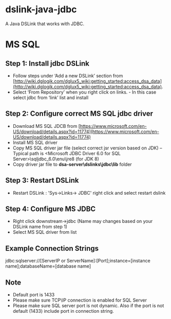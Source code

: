 # dslink-java-jdbc

A Java DSLink that works with JDBC.

# MS SQL

## Step 1: Install jdbc DSLink

*   Follow steps under ‘Add a new DSLink’ section from [http://wiki.dglogik.com/dglux5_wiki:getting_started:access_dsa_data](http://wiki.dglogik.com/dglux5_wiki:getting_started:access_dsa_data).
*   Select ‘From Repository’ when you right click on links. - In this case select jdbc from ‘link’ list and install

## Step 2: Configure correct MS SQL jdbc driver

*   Download MS SQL JDCB from [https://www.microsoft.com/en-US/download/details.aspx?id=11774](https://www.microsoft.com/en-US/download/details.aspx?id=11774)
*   Install MS SQL driver
*   Copy MS SQL driver jar file (select correct jsr version based on JDK) – Typical path is <Microsoft JDBC Driver 6.0 for SQL Server>\sqljdbc_6.0\enu\jre8 (for JDK 8)
*   Copy driver jar file to **dsa-server\dslinks\jdbc\lib** folder

## Step 3: Restart DSLink

*   Restart DSLink : 'Sys->Links-> JDBC' right click and select restart dslink

## Step 4: Configure MS JDBC

*   Right click downstream->jdbc (Name may changes based on your DSLink name from step 1)
*   Select MS SQL driver from list

## Example Connection Strings
jdbc:sqlserver://[ServerIP or ServerName]:[Port];instance=[instance name];databaseName=[database name]

## Note
*   Default port is 1433
*   Please make sure TCP\IP connection is enabled for SQL Server
*   Please make sure SQL server port is not dynamic. Also if the port is not default (1433) include port in connection string.

